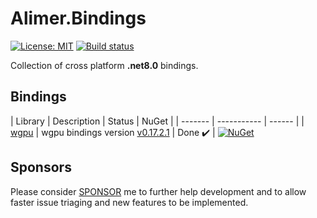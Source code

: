 # Alimer.Bindings

[![License: MIT](https://img.shields.io/badge/License-MIT-green.svg)](https://github.com/amerkoleci/Alimer.Bindings/blob/main/LICENSE)
[![Build status](https://github.com/amerkoleci/Alimer.Bindings/workflows/Build/badge.svg)](https://github.com/amerkoleci/Alimer.Bindings/actions)

Collection of cross platform **.net8.0** bindings.

## Bindings

| Library               | Description                                                                           | Status   | NuGet |
| -------               | -----------                                                                           | ------   |
| [wgpu](https://github.com/gfx-rs/wgpu-native) | wgpu bindings version [v0.17.2.1](https://github.com/gfx-rs/wgpu-native/releases/tag/v0.17.2.1)                                            | Done ✔️ | [![NuGet](https://img.shields.io/nuget/v/Alimer.Bindings.WebGPU.svg)](https://www.nuget.org/packages/Alimer.Bindings.WebGPU)

## Sponsors
Please consider [SPONSOR](https://github.com/sponsors/amerkoleci) me to further help development and to allow faster issue triaging and new features to be implemented.
